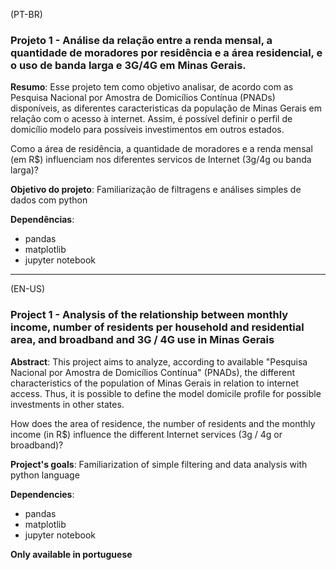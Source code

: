 (PT-BR)
### Projeto 1 - Análise da relação entre a renda mensal, a quantidade de moradores por residência e a área residencial, e o uso de banda larga e 3G/4G em Minas Gerais.

**Resumo**: Esse projeto tem como objetivo analisar, de acordo com as Pesquisa Nacional por Amostra de Domicílios Contínua (PNADs) disponíveis, as diferentes caracteristicas da população de Minas Gerais em relação com o acesso à internet. Assim, é possível definir o perfil de domicílio modelo para possíveis investimentos em outros estados.

Como a área de residência, a quantidade de moradores e a renda mensal (em R$) influenciam nos diferentes servicos de Internet (3g/4g ou banda larga)?

**Objetivo do projeto**: Familiarização de filtragens e análises simples de dados com python

**Dependências**:
- pandas
- matplotlib
- jupyter notebook
---
(EN-US)
### Project 1 - Analysis of the relationship between monthly income, number of residents per household and residential area, and broadband and 3G / 4G use in Minas Gerais

**Abstract**: This project aims to analyze, according to available "Pesquisa Nacional por Amostra de Domicílios Contínua" (PNADs), the different characteristics of the population of Minas Gerais in relation to internet access. Thus, it is possible to define the model domicile profile for possible investments in other states.

How does the area of residence, the number of residents and the monthly income (in R$) influence the different Internet services (3g / 4g or broadband)?

**Project's goals**: Familiarization of simple filtering and data analysis with python language

**Dependencies**:
- pandas
- matplotlib
- jupyter notebook

**Only available in portuguese**
